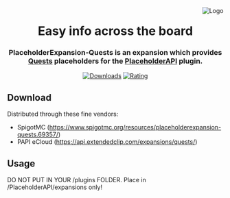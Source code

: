 
<img src="https://i.imgur.com/kitJUSU.png" alt="Logo" align="right">
<div align="center">
  <h1>Easy info across the board</h1>
  <h3>PlaceholderExpansion-Quests is an expansion which provides <a href="https://github.com/PikaMug/Quests">Quests</a> placeholders for the <a href="https://github.com/PlaceholderAPI/PlaceholderAPI">PlaceholderAPI</a> plugin.</h3>
  
[![Downloads](https://img.shields.io/spiget/downloads/69357)](https://www.spigotmc.org/resources/placeholderexpansion-quests.69357/)
[![Rating](https://img.shields.io/spiget/stars/69357)](https://www.spigotmc.org/resources/placeholderexpansion-quests.69357/)
</div>


Download
---

Distributed through these fine vendors:
- SpigotMC (https://www.spigotmc.org/resources/placeholderexpansion-quests.69357/)
- PAPI eCloud (https://api.extendedclip.com/expansions/quests/)

Usage
---

DO NOT PUT IN YOUR /plugins FOLDER. Place in /PlaceholderAPI/expansions only!
